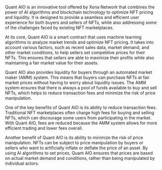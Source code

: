 Quant AIO is an innovative tool offered by Xona Network that combines the power of AI algorithms and blockchain technology to optimize NFT pricing and liquidity. It is designed to provide a seamless and efficient user experience for both buyers and sellers of NFTs, while also addressing some of the challenges faced by existing NFT marketplaces.

At its core, Quant AIO is a smart contract that uses machine learning algorithms to analyze market trends and optimize NFT pricing. It takes into account various factors, such as recent sales data, market demand, and other market conditions, to help sellers set competitive prices for their NFTs. This ensures that sellers are able to maximize their profits while also maintaining a fair market value for their assets.

Quant AIO also provides liquidity for buyers through an automated market maker (AMM) system. This means that buyers can purchase NFTs at fair market prices without having to worry about liquidity issues. The AMM system ensures that there is always a pool of funds available to buy and sell NFTs, which helps to reduce transaction fees and minimize the risk of price manipulation.

One of the key benefits of Quant AIO is its ability to reduce transaction fees. Traditional NFT marketplaces often charge high fees for buying and selling NFTs, which can discourage some users from participating in the market. With Quant AIO, fees are reduced because the AMM system allows for more efficient trading and lower fees overall.

Another benefit of Quant AIO is its ability to minimize the risk of price manipulation. NFTs can be subject to price manipulation by buyers or sellers who want to artificially inflate or deflate the price of an asset. By using AI algorithms to set prices, Quant AIO ensures that prices are based on actual market demand and conditions, rather than being manipulated by individual actors.
